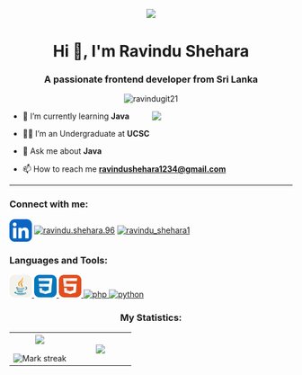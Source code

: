 <p align="center" ><img  src = "https://github.com/7oSkaaa/7oSkaaa/blob/main/Images/about_me.gif?raw=true" width = 80px></p>
<h1 align="center">Hi 👋, I'm Ravindu Shehara</h1>
<h3 align="center">A passionate frontend developer from Sri Lanka</h3>

<p align="center"> <img src="https://komarev.com/ghpvc/?username=ravindugit21&label=Profile%20views&color=0e75b6&style=flat" alt="ravindugit21" /> </p>


<picture> <img align="right" src="https://github.com/7oSkaaa/7oSkaaa/blob/main/Images/Right_Side.gif?raw=true" width = 250px></picture>


- 🌱 I’m currently learning **Java**

- 🧑‍🎓 I’m an Undergraduate at **UCSC**

- 💬 Ask me about **Java**

- 📫 How to reach me **ravindushehara1234@gmail.com**

---

<h3 align="left">Connect with me:</h3>
<p align="left">
<a href="https://linkedin.com/in/ravindu-shehara-9349132ba" target="blank"><img align="center" src="https://github.com/tandpfun/skill-icons/blob/main/icons/LinkedIn.svg" alt="ravindu-shehara-9349132ba" height="40" width="40" /></a>
<a href="https://fb.com/ravindu.shehara.96" target="blank"><img align="center" src="https://raw.githubusercontent.com/rahuldkjain/github-profile-readme-generator/master/src/images/icons/Social/facebook.svg" alt="ravindu.shehara.96" height="40" width="40" /></a>
<a href="https://instagram.com/ravindu_shehara1" target="blank"><img align="center" src="https://www.edigitalagency.com.au/wp-content/uploads/new-Instagram-icon-png-full-colour.png" alt="ravindu_shehara1" height="40" width="40" /></a>
</p>

<h3 align="left">Languages and Tools:</h3>
<p align="left"> </a> <a href="https://www.java.com" target="_blank" rel="noreferrer"> <img src="https://github.com/tandpfun/skill-icons/blob/main/icons/Java-Light.svg" alt="java" width="40" height="40"/> <a href="https://www.w3schools.com/css/" target="_blank" rel="noreferrer"> <img src="https://github.com/tandpfun/skill-icons/blob/main/icons/CSS.svg" alt="css3" width="40" height="40"/> </a> <a href="https://www.w3.org/html/" target="_blank" rel="noreferrer"> <img src="https://github.com/tandpfun/skill-icons/blob/main/icons/HTML.svg" alt="html5" width="40" height="40"/> </a> <a href="https://www.php.net" target="_blank" rel="noreferrer"> <img src="https://github.com/Scar1109/skill-icons/blob/Scar1109/icons/PHP-Light.svg" alt="php" width="40" height="40"/> </a> <a href="https://www.python.org" target="_blank" rel="noreferrer"> <img src="https://github.com/Scar1109/skill-icons/blob/main/icons/Python-Light.svg" alt="python" width="40" height="40"/> </a></p>

<h3 align="center">My Statistics:</h3>
<p align="center">
<table align="center">
<tr border="none">
<td width="50%" align="center">
  
  <img  align="center"  src="https://github-readme-stats.vercel.app/api?username=RavinduGit21&theme=dark&show_icons=true&count_private=true" />
  <br></br>
  <img  title="🔥 Get streak stats for your profile at git.io/streak-stats" alt="Mark streak" src="https://github-readme-streak-stats.herokuapp.com/?user=RavinduGit21&theme=dark&hide_border=false" /> 
</td>
<td width="50%" align="center">

  <img  align="center"  src="https://github-readme-stats.anuraghazra1.vercel.app/api/top-langs/?username=RavinduGit21&theme=dark&hide_border=false&no-bg=true&no-frame=true&langs_count=10"/>
  
  </td>
</tr>
</table>
